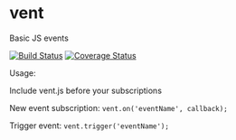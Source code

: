 vent
====

Basic JS events

[![Build Status](https://travis-ci.org/scottwarren/vent.png?branch=master)](https://travis-ci.org/scottwarren/vent) [![Coverage Status](https://coveralls.io/repos/scottwarren/vent/badge.png?branch=master)](https://coveralls.io/r/scottwarren/vent?branch=master)

Usage:

Include vent.js before your subscriptions

New event subscription:
`vent.on('eventName', callback);`

Trigger event:
`vent.trigger('eventName');`
